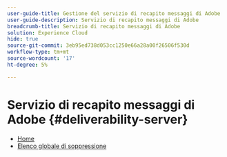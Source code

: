 ```yaml
---
user-guide-title: Gestione del servizio di recapito messaggi di Adobe
user-guide-description: Servizio di recapito messaggi di Adobe
breadcrumb-title: Servizio di recapito messaggi di Adobe
solution: Experience Cloud
hide: true
source-git-commit: 3eb95ed738d053cc1250e66a28a00f26506f530d
workflow-type: tm+mt
source-wordcount: '17'
ht-degree: 5%

---
```


# Servizio di recapito messaggi di Adobe {#deliverability-server}

* [Home](home.md)
* [Elenco globale di soppressione](global-suppression-list.md)
